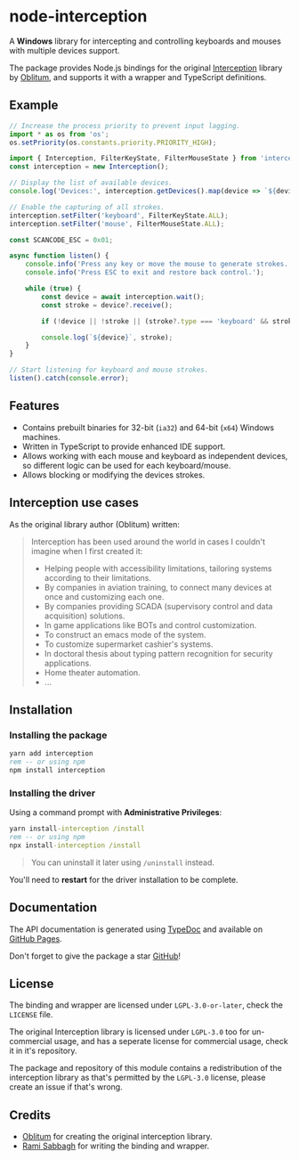 
# node-interception

A **Windows** library for intercepting and controlling keyboards and mouses with multiple devices support.

The package provides Node.js bindings for the original [Interception](https://github.com/oblitum/Interception) library by [Oblitum](https://github.com/oblitum), and supports it with a wrapper and TypeScript definitions.

## Example

```ts
// Increase the process priority to prevent input lagging.
import * as os from 'os';
os.setPriority(os.constants.priority.PRIORITY_HIGH);

import { Interception, FilterKeyState, FilterMouseState } from 'interception';
const interception = new Interception();

// Display the list of available devices.
console.log('Devices:', interception.getDevices().map(device => `${device}`));

// Enable the capturing of all strokes.
interception.setFilter('keyboard', FilterKeyState.ALL);
interception.setFilter('mouse', FilterMouseState.ALL);

const SCANCODE_ESC = 0x01;

async function listen() {
    console.info('Press any key or move the mouse to generate strokes.');
    console.info('Press ESC to exit and restore back control.');

    while (true) {
        const device = await interception.wait();
        const stroke = device?.receive();

        if (!device || !stroke || (stroke?.type === 'keyboard' && stroke.code === SCANCODE_ESC)) break;

        console.log(`${device}`, stroke);
    }
}

// Start listening for keyboard and mouse strokes.
listen().catch(console.error);
```

## Features

- Contains prebuilt binaries for 32-bit (`ia32`) and 64-bit (`x64`) Windows machines.
- Written in TypeScript to provide enhanced IDE support.
- Allows working with each mouse and keyboard as independent devices, so different logic can be used for each keyboard/mouse.
- Allows blocking or modifying the devices strokes.

## Interception use cases

As the original library author (Oblitum) written:

> Interception has been used around the world in cases I couldn't imagine when I first created it:
>
> - Helping people with accessibility limitations, tailoring systems according to their limitations.
> - By companies in aviation training, to connect many devices at once and customizing each one.
> - By companies providing SCADA (supervisory control and data acquisition) solutions.
> - In game applications like BOTs and control customization.
> - To construct an emacs mode of the system.
> - To customize supermarket cashier's systems.
> - In doctoral thesis about typing pattern recognition for security applications.
> - Home theater automation.
> - ...

## Installation

### Installing the package

```cmd
yarn add interception
rem -- or using npm
npm install interception
```

### Installing the driver

Using a command prompt with **Administrative Privileges**:

```cmd
yarn install-interception /install
rem -- or using npm
npx install-interception /install
```

> You can uninstall it later using `/uninstall` instead.

You'll need to **restart** for the driver installation to be complete.

## Documentation

The API documentation is generated using [TypeDoc](https://typedoc.org/) and available on [GitHub Pages](https://rami-sabbagh.github.io/node-interception/).

Don't forget to give the package a star [GitHub](https://github.com/Rami-Sabbagh/node-interception/)!

## License

The binding and wrapper are licensed under `LGPL-3.0-or-later`, check the `LICENSE` file.

The original Interception library is licensed under `LGPL-3.0` too for un-commercial usage, and has a seperate license for commercial usage, check it in it's repository.

The package and repository of this module contains a redistribution of the interception library as that's permitted by the `LGPL-3.0` license, please create an issue if that's wrong.

## Credits

- [Oblitum](https://github.com/oblitum) for creating the original interception library.
- [Rami Sabbagh](https://github.com/Rami-Sabbagh) for writing the binding and wrapper.
